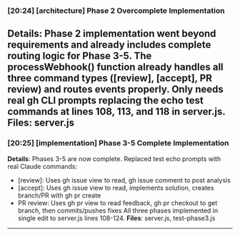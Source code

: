 ### [20:24] [architecture] Phase 2 Overcomplete Implementation
**Details**: Phase 2 implementation went beyond requirements and already includes complete routing logic for Phase 3-5. The processWebhook() function already handles all three command types ([review], [accept], PR review) and routes events properly. Only needs real gh CLI prompts replacing the echo test commands at lines 108, 113, and 118 in server.js.
**Files**: server.js
---

### [20:25] [implementation] Phase 3-5 Complete Implementation
**Details**: Phases 3-5 are now complete. Replaced test echo prompts with real Claude commands:
- [review]: Uses gh issue view to read, gh issue comment to post analysis
- [accept]: Uses gh issue view to read, implements solution, creates branch/PR with gh pr create
- PR review: Uses gh pr view to read feedback, gh pr checkout to get branch, then commits/pushes fixes
All three phases implemented in single edit to server.js lines 108-124.
**Files**: server.js, test-phase3.js
---

